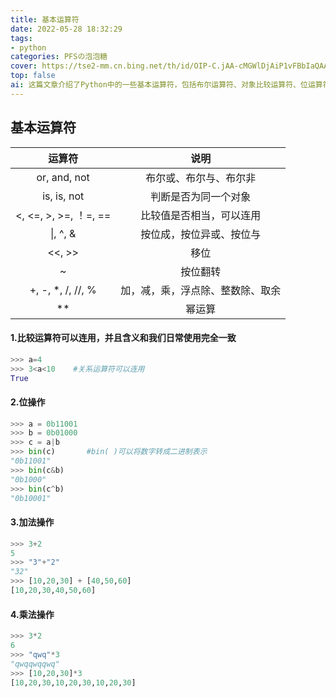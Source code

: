 ```yaml
---
title: 基本运算符
date: 2022-05-28 18:32:29
tags:
- python
categories: PFSの泡泡糖
cover: https://tse2-mm.cn.bing.net/th/id/OIP-C.jAA-cMGWlDjAiP1vFBbIaQAAAA?w=152&h=180&c=7&r=0&o=5&pid=1.7
top: false
ai: 这篇文章介绍了Python中的一些基本运算符，包括布尔运算符、对象比较运算符、位运算符、算术运算符等。文章还给出了一些代码示例，展示了不同类型的数据如何使用这些运算符。文章的目的是帮助读者了解Python中的运算符的用法和含义。
---
```


## 基本运算符

|        运算符         |               说明               |
| :-------------------: | :------------------------------: |
|     or, and, not      |      布尔或、布尔与、布尔非      |
|      is, is, not      |       判断是否为同一个对象       |
| <, <=, >, >=, ！=, == |     比较值是否相当，可以连用     |
|       \|, ^, &        |     按位成，按位异或、按位与     |
|        <<, >>         |               移位               |
|           ~           |             按位翻转             |
|   +, -, *, /, //, %   | 加，减，乘，浮点除、整数除、取余 |
|          **           |              幂运算              |

#### 1.比较运算符可以连用，并且含义和我们日常使用完全一致

```python
>>> a=4
>>> 3<a<10    #关系运算符可以连用
True
```

#### 2.位操作

```python
>>> a = 0b11001
>>> b = 0b01000
>>> c = a|b
>>> bin(c)       #bin( )可以将数字转成二进制表示
"0b11001"
>>> bin(c&b)
"0b1000"
>>> bin(c^b)
"0b10001"
```

#### 3.加法操作

```python
>>> 3+2
5 
>>> "3"+"2"
"32"
>>> [10,20,30] + [40,50,60]
[10,20,30,40,50,60]
```

#### 4.乘法操作

```python
>>> 3*2
6
>>> "qwq"*3
"qwqqwqqwq"
>>> [10,20,30]*3
[10,20,30,10,20,30,10,20,30]
```